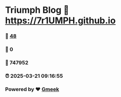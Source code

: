 # Triumph Blog :link: https://7r1UMPH.github.io 
### :page_facing_up: [48](https://7r1UMPH.github.io/tag.html) 
### :speech_balloon: 0 
### :hibiscus: 747952 
### :alarm_clock: 2025-03-21 09:16:55 
### Powered by :heart: [Gmeek](https://github.com/Meekdai/Gmeek)
